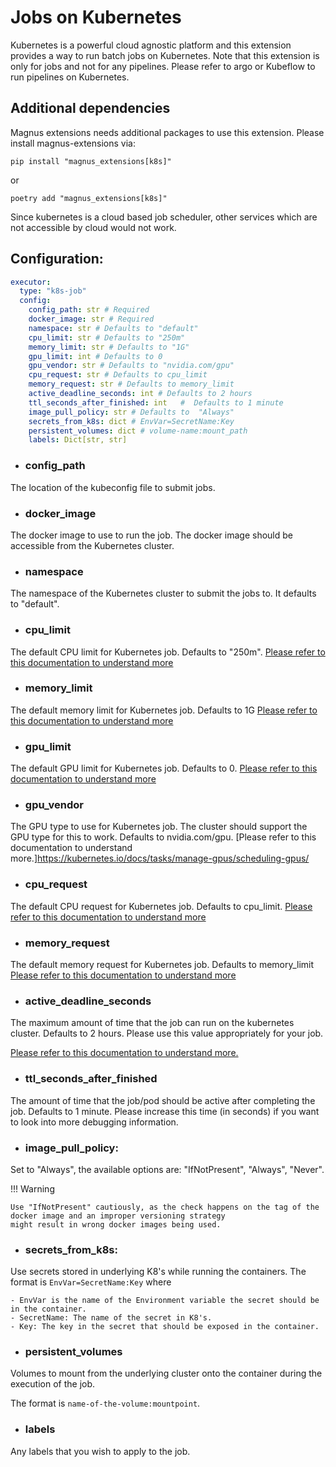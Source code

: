 # Jobs on Kubernetes

Kubernetes is a powerful cloud agnostic platform and this extension provides a way to run batch jobs on Kubernetes.
Note that this extension is only for jobs and not for any pipelines. Please refer to argo or Kubeflow to run pipelines
on Kubernetes.

## Additional dependencies

Magnus extensions needs additional packages to use this extension. Please install magnus-extensions via:

```pip install "magnus_extensions[k8s]"```

or

```poetry add "magnus_extensions[k8s]"```

Since kubernetes is a cloud based job scheduler, other services which are not accessible by cloud would not work.

## Configuration:

```yaml
executor:
  type: "k8s-job"
  config:
    config_path: str # Required
    docker_image: str # Required
    namespace: str # Defaults to "default"
    cpu_limit: str # Defaults to "250m"
    memory_limit: str # Defaults to "1G"
    gpu_limit: int # Defaults to 0
    gpu_vendor: str # Defaults to "nvidia.com/gpu"
    cpu_request: str # Defaults to cpu_limit
    memory_request: str # Defaults to memory_limit
    active_deadline_seconds: int # Defaults to 2 hours
    ttl_seconds_after_finished: int   #  Defaults to 1 minute
    image_pull_policy: str # Defaults to  "Always"
    secrets_from_k8s: dict # EnvVar=SecretName:Key
    persistent_volumes: dict # volume-name:mount_path
    labels: Dict[str, str]
```


- ### config_path

The location of the kubeconfig file to submit jobs.

- ### docker_image

The docker image to use to run the job. The docker image should be accessible from the Kubernetes cluster.

- ### namespace

The namespace of the Kubernetes cluster to submit the jobs to. It defaults to "default".

- ### cpu_limit

The default CPU limit for Kubernetes job. Defaults to "250m".
[Please refer to this documentation to understand more](https://kubernetes.io/docs/concepts/configuration/manage-resources-containers/)

- ### memory_limit

The default memory limit for Kubernetes job. Defaults to 1G
[Please refer to this documentation to understand more](https://kubernetes.io/docs/concepts/configuration/manage-resources-containers/)

- ### gpu_limit

The default GPU limit for Kubernetes job. Defaults to 0.
[Please refer to this documentation to understand more](https://kubernetes.io/docs/concepts/configuration/manage-resources-containers/)

- ### gpu_vendor

The GPU type to use for Kubernetes job. The cluster should support the GPU type for this to work.
Defaults to nvidia.com/gpu.
[Please refer to this documentation to understand more.]https://kubernetes.io/docs/tasks/manage-gpus/scheduling-gpus/


- ### cpu_request

The default CPU request for Kubernetes job. Defaults to cpu_limit.
[Please refer to this documentation to understand more](https://kubernetes.io/docs/concepts/configuration/manage-resources-containers/)

- ### memory_request

The default memory request for Kubernetes job. Defaults to memory_limit
[Please refer to this documentation to understand more](https://kubernetes.io/docs/concepts/configuration/manage-resources-containers/)

- ### active_deadline_seconds

The maximum amount of time that the job can run on the kubernetes cluster. Defaults to 2 hours.
Please use this value appropriately for your job.

[Please refer to this documentation to understand more.](https://kubernetes.io/docs/concepts/workloads/controllers/job/#job-termination-and-cleanup)

- ### ttl_seconds_after_finished

The amount of time that the job/pod should be active after completing the job. Defaults to 1 minute.
Please increase this time (in seconds) if you want to look into more debugging information.


- ### image_pull_policy:

Set to "Always", the available options are: "IfNotPresent", "Always", "Never".


!!! Warning

    Use "IfNotPresent" cautiously, as the check happens on the tag of the docker image and an improper versioning strategy
    might result in wrong docker images being used.

- ### secrets_from_k8s:

Use secrets stored in underlying K8's while running the containers.
The format is ```EnvVar=SecretName:Key``` where

    - EnvVar is the name of the Environment variable the secret should be in the container.
    - SecretName: The name of the secret in K8's.
    - Key: The key in the secret that should be exposed in the container.

- ### persistent_volumes

Volumes to mount from the underlying cluster onto the container during the execution of the job.

The format is ```name-of-the-volume:mountpoint```.

- ### labels

Any labels that you wish to apply to the job.
